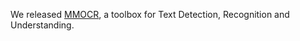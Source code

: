 We released [MMOCR](https://github.com/open-mmlab/mmocr), a toolbox for Text Detection, Recognition and Understanding.
